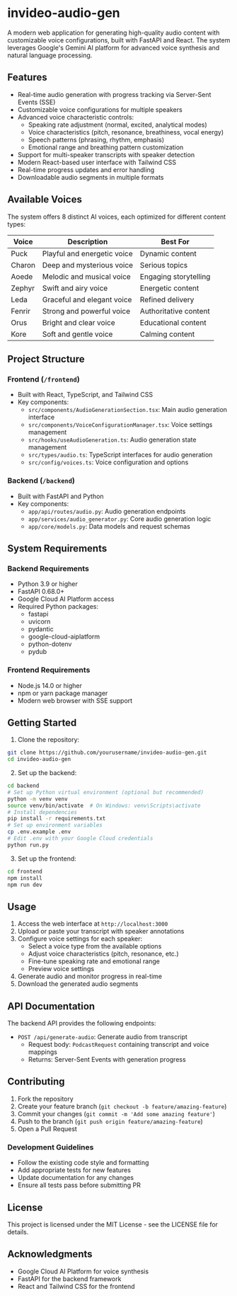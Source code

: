 # invideo-audio-gen

A modern web application for generating high-quality audio content with customizable voice configurations, built with FastAPI and React. The system leverages Google's Gemini AI platform for advanced voice synthesis and natural language processing.

## Features

- Real-time audio generation with progress tracking via Server-Sent Events (SSE)
- Customizable voice configurations for multiple speakers
- Advanced voice characteristic controls:
  - Speaking rate adjustment (normal, excited, analytical modes)
  - Voice characteristics (pitch, resonance, breathiness, vocal energy)
  - Speech patterns (phrasing, rhythm, emphasis)
  - Emotional range and breathing pattern customization
- Support for multi-speaker transcripts with speaker detection
- Modern React-based user interface with Tailwind CSS
- Real-time progress updates and error handling
- Downloadable audio segments in multiple formats

## Available Voices

The system offers 8 distinct AI voices, each optimized for different content types:

| Voice    | Description                                        | Best For                |
|----------|----------------------------------------------------|------------------------|
| Puck   | Playful and energetic voice                       | Dynamic content        |
| Charon | Deep and mysterious voice                         | Serious topics         |
| Aoede  | Melodic and musical voice                         | Engaging storytelling  |
| Zephyr | Swift and airy voice                              | Energetic content      |
| Leda   | Graceful and elegant voice                        | Refined delivery       |
| Fenrir | Strong and powerful voice                         | Authoritative content  |
| Orus   | Bright and clear voice                            | Educational content    |
| Kore   | Soft and gentle voice                             | Calming content        |

## Project Structure

### Frontend (`/frontend`)
- Built with React, TypeScript, and Tailwind CSS
- Key components:
  - `src/components/AudioGenerationSection.tsx`: Main audio generation interface
  - `src/components/VoiceConfigurationManager.tsx`: Voice settings management
  - `src/hooks/useAudioGeneration.ts`: Audio generation state management
  - `src/types/audio.ts`: TypeScript interfaces for audio generation
  - `src/config/voices.ts`: Voice configuration and options

### Backend (`/backend`)
- Built with FastAPI and Python
- Key components:
  - `app/api/routes/audio.py`: Audio generation endpoints
  - `app/services/audio_generator.py`: Core audio generation logic
  - `app/core/models.py`: Data models and request schemas

## System Requirements

### Backend Requirements
- Python 3.9 or higher
- FastAPI 0.68.0+
- Google Cloud AI Platform access
- Required Python packages:
  - fastapi
  - uvicorn
  - pydantic
  - google-cloud-aiplatform
  - python-dotenv
  - pydub

### Frontend Requirements
- Node.js 14.0 or higher
- npm or yarn package manager
- Modern web browser with SSE support

## Getting Started

1. Clone the repository:
```bash
git clone https://github.com/yourusername/invideo-audio-gen.git
cd invideo-audio-gen
```

2. Set up the backend:
```bash
cd backend
# Set up Python virtual environment (optional but recommended)
python -m venv venv
source venv/bin/activate  # On Windows: venv\Scripts\activate
# Install dependencies
pip install -r requirements.txt
# Set up environment variables
cp .env.example .env
# Edit .env with your Google Cloud credentials
python run.py
```

3. Set up the frontend:
```bash
cd frontend
npm install
npm run dev
```

## Usage

1. Access the web interface at `http://localhost:3000`
2. Upload or paste your transcript with speaker annotations
3. Configure voice settings for each speaker:
   - Select a voice type from the available options
   - Adjust voice characteristics (pitch, resonance, etc.)
   - Fine-tune speaking rate and emotional range
   - Preview voice settings
4. Generate audio and monitor progress in real-time
5. Download the generated audio segments

## API Documentation

The backend API provides the following endpoints:

- `POST /api/generate-audio`: Generate audio from transcript
  - Request body: `PodcastRequest` containing transcript and voice mappings
  - Returns: Server-Sent Events with generation progress

## Contributing

1. Fork the repository
2. Create your feature branch (`git checkout -b feature/amazing-feature`)
3. Commit your changes (`git commit -m 'Add some amazing feature'`)
4. Push to the branch (`git push origin feature/amazing-feature`)
5. Open a Pull Request

### Development Guidelines
- Follow the existing code style and formatting
- Add appropriate tests for new features
- Update documentation for any changes
- Ensure all tests pass before submitting PR

## License

This project is licensed under the MIT License - see the LICENSE file for details.

## Acknowledgments

- Google Cloud AI Platform for voice synthesis
- FastAPI for the backend framework
- React and Tailwind CSS for the frontend
